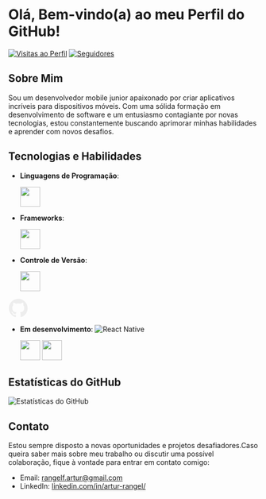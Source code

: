 # Olá, Bem-vindo(a) ao meu Perfil do GitHub!

[![Visitas ao Perfil](https://komarev.com/ghpvc/?username=rangelf-artur&color=brightgreen)](https://github.com/rangelf-artur)
[![Seguidores](https://img.shields.io/github/followers/rangelf-artur?style=social)](https://github.com/rangelf-artur)

## Sobre Mim
Sou um desenvolvedor mobile junior apaixonado por criar aplicativos incríveis para dispositivos móveis. Com uma sólida formação em desenvolvimento de software e um entusiasmo contagiante por novas tecnologias, estou constantemente buscando aprimorar minhas habilidades e aprender com novos desafios.

## Tecnologias e Habilidades
- **Linguagens de Programação**:
  
  <img src="https://cdn.jsdelivr.net/gh/devicons/devicon/icons/javascript/javascript-original.svg" width="40" height="40" />
          
 <!--  
 [//]: # (![Swift](https://img.shields.io/badge/-Swift-orange?logo=swift&logoColor=white))
[//]: # (![Kotlin](https://img.shields.io/badge/-Kotlin-orange?logo=kotlin&logoColor=white))
-->
- **Frameworks**:
  
  <img src="https://cdn.jsdelivr.net/gh/devicons/devicon/icons/react/react-original-wordmark.svg" width="40" height="40" />
   <!-- 
  ![SwiftUI](https://img.shields.io/badge/-SwiftUI-blue?logo=swift&logoColor=white)
  ![Android Jetpack](https://img.shields.io/badge/-Android%20Jetpack-blue?logo=android&logoColor=white)          
  -->
          
 <!--  
- **Banco de Dados**: 
  [//]: ![Firebase](https://img.shields.io/badge/-Firebase-yellow?logo=firebase&logoColor=white)
 [//]:  ![SQLite](https://img.shields.io/badge/-SQLite-yellow?logo=sqlite&logoColor=white)
  [//]: ![Core Data](https://img.shields.io/badge/-Core%20Data-yellow)
  -->
- **Controle de Versão**: 
 
  <img src="https://cdn.jsdelivr.net/gh/devicons/devicon/icons/git/git-plain-wordmark.svg" width="40" height="40" />
          

 ![SVG](data:image/svg+xml;charset=UTF-8,<svg%20width%3D%2240%22%20height%3D%2240%22%20viewBox%3D%220%200%20128%20128%22%20xmlns%3D%22http%3A%2F%2Fwww.w3.org%2F2000%2Fsvg%22%3E%0A%20%20%3Cg%20fill%3D%22%23EDEDED%22%3E%0A%20%20%20%20%3Cpath%20fill-rule%3D%22evenodd%22%20clip-rule%3D%22evenodd%22%20d%3D%22M64%205.103c-33.347%200-60.388%2027.035-60.388%2060.388%200%2026.682%2017.303%2049.317%2041.297%2057.303%203.017.56%204.125-1.31%204.125-2.905%200-1.44-.056-6.197-.082-11.243-16.8%203.653-20.345-7.125-20.345-7.125-2.747-6.98-6.705-8.836-6.705-8.836-5.48-3.748.413-3.67.413-3.67%206.063.425%209.257%206.223%209.257%206.223%205.386%209.23%2014.127%206.562%2017.573%205.02.542-3.903%202.107-6.568%203.834-8.076-13.413-1.525-27.514-6.704-27.514-29.843%200-6.593%202.36-11.98%206.223-16.21-.628-1.52-2.695-7.662.584-15.98%200%200%205.07-1.623%2016.61%206.19C53.7%2035%2058.867%2034.327%2064%2034.304c5.13.023%2010.3.694%2015.127%202.033%2011.526-7.813%2016.59-6.19%2016.59-6.19%203.287%208.317%201.22%2014.46.593%2015.98%203.872%204.23%206.215%209.617%206.215%2016.21%200%2023.194-14.127%2028.3-27.574%2029.796%202.167%201.874%204.097%205.55%204.097%2011.183%200%208.08-.07%2014.583-.07%2016.572%200%201.607%201.088%203.49%204.148%202.897%2023.98-7.994%2041.263-30.622%2041.263-57.294C124.388%2032.14%2097.35%205.104%2064%205.104z%22%3E%3C%2Fpath%3E%0A%20%20%20%20%3Cpath%20d%3D%22M26.484%2091.806c-.133.3-.605.39-1.035.185-.44-.196-.685-.605-.543-.906.13-.31.603-.395%201.04-.188.44.197.69.61.537.91zm2.446%202.729c-.287.267-.85.143-1.232-.28-.396-.42-.47-.983-.177-1.254.298-.266.844-.14%201.24.28.394.426.472.984.17%201.255zM31.312%2098.012c-.37.258-.976.017-1.35-.52-.37-.538-.37-1.183.01-1.44.373-.258.97-.025%201.35.507.368.545.368%201.19-.01%201.452zm3.261%203.361c-.33.365-1.036.267-1.552-.23-.527-.487-.674-1.18-.343-1.544.336-.366%201.045-.264%201.564.23.527.486.686%201.18.333%201.543zm4.5%201.951c-.147.473-.825.688-1.51.486-.683-.207-1.13-.76-.99-1.238.14-.477.823-.7%201.512-.485.683.206%201.13.756.988%201.237zm4.943.361c.017.498-.563.91-1.28.92-.723.017-1.308-.387-1.315-.877%200-.503.568-.91%201.29-.924.717-.013%201.306.387%201.306.88zm4.598-.782c.086.485-.413.984-1.126%201.117-.7.13-1.35-.172-1.44-.653-.086-.498.422-.997%201.122-1.126.714-.123%201.354.17%201.444.663zm0%200%22%3E%3C%2Fpath%3E%3C%2Fg%3E%0A%3C%2Fsvg%3E)

          
    
          
  
- **Em desenvolvimento**:
  ![React Native](https://img.shields.io/badge/-React%20Native-blue?logo=react&logoColor=white)
  
  <img src="https://cdn.jsdelivr.net/gh/devicons/devicon/icons/dart/dart-plain-wordmark.svg" width="40" height="40"  />
          
  <img src="https://cdn.jsdelivr.net/gh/devicons/devicon/icons/flutter/flutter-original.svg" width="40" height="40" />
          
<!-- 
## Projetos Destacados

### [Nome do Aplicativo 1]
Este aplicativo foi desenvolvido como parte de um projeto de estudos. Ele permite aos usuários gerenciar suas tarefas diárias de forma simples e eficiente. As principais características incluem:

- Criação, edição e exclusão de tarefas.
- Organização de tarefas em categorias.
- Lembretes e notificações para ajudar a manter os usuários atualizados.

### [Nome do Aplicativo 2]
Neste projeto, trabalhei em colaboração com uma equipe de desenvolvimento. O aplicativo é uma plataforma social para entusiastas de viagens, permitindo que os usuários compartilhem suas experiências e descubram novos destinos. Destaques do aplicativo incluem:

- Perfis de usuário personalizáveis.
- Feed de notícias com postagens dos amigos e perfis seguidos.
- Recursos de pesquisa avançada para encontrar destinos e dicas de viagem.
-->

## Estatísticas do GitHub
![Estatísticas do GitHub](https://github-readme-stats.vercel.app/api?username=rangelf-artur&show_icons=true&count_private=true&hide=stars&theme=radical)

## Contato
Estou sempre disposto a novas oportunidades e projetos desafiadores.Caso queira saber mais sobre meu trabalho ou discutir uma possível colaboração, fique à vontade para entrar em contato comigo:

- Email: [rangelf.artur@gmail.com](mailto:rangelf.artur@gmail.com)
- LinkedIn: [linkedin.com/in/artur-rangel/](https://www.linkedin.com/in/artur-rangel/)
